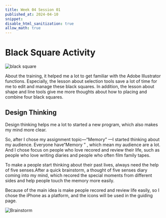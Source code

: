 ```yaml
---
title: Week 04 Session 01
published_at: 2024-04-10
snippet: 
disable_html_sanitization: true
allow_math: true
---
```


#  Black Square Activity

![black square](/w04s01/blacksquares.png)

About the training, it helped me a lot to get familiar with the Adobe Illustrator functions. Especially, the lesson about selection tools save  a lot of time for me to edit and manage these black squares. In addition, the lesson about shape and line tools give me more thoughts about how to placing and combine four black squares. 


## Design Thinking


 Design thinking helps me a lot to started a new program, which also makes my mind more clear. 

So, after I chose my assignment topic—“Memory” —I started thinking about my audience. Everyone have“Memory ” , which mean my audience are a lot. And I chose focus on people who love recored and review their life, such as people who love writing diaries and people who often film family tapes.

To make a people start thinking about their past lives, always need the help of five senses.After a quick brainstorm, a thought of five senses diary coming into my mind, which recored the special moments from different sides and help people touch the memory more easily. 

Because of the main idea is make people recored and review life easily, so I chose the iPhone as a platform, and the icons will be used in the guiding page.
     

![Brainstorm](/w04s01/Brainstorm.png)
